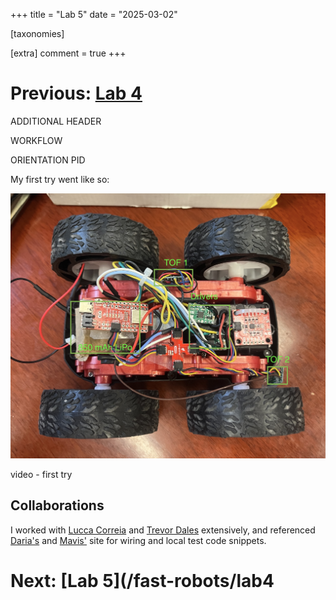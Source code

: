 +++
title = "Lab 5"
date = "2025-03-02"

[taxonomies]

[extra]
comment = true
+++ 
# Previous: [Lab 4](/fast-robots/lab4)


ADDITIONAL HEADER


WORKFLOW


ORIENTATION PID


My first try went like so: 

<img src="/files/lab4/wired.jpg" alt="Wiring diagram"  width = 600 >


video - first try







## Collaborations

I worked with [Lucca Correia](https://correial.github.io/) and [Trevor Dales](https://trevordales.github.io/) extensively, and referenced [Daria's](https://pages.github.coecis.cornell.edu/dak267/dak267.github.io/#contact) and [Mavis'](https://mavisfu.github.io/lab3.html) site for wiring and local test code snippets.


# Next: [Lab 5](/fast-robots/lab4